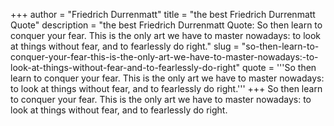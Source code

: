 +++
author = "Friedrich Durrenmatt"
title = "the best Friedrich Durrenmatt Quote"
description = "the best Friedrich Durrenmatt Quote: So then learn to conquer your fear. This is the only art we have to master nowadays: to look at things without fear, and to fearlessly do right."
slug = "so-then-learn-to-conquer-your-fear-this-is-the-only-art-we-have-to-master-nowadays:-to-look-at-things-without-fear-and-to-fearlessly-do-right"
quote = '''So then learn to conquer your fear. This is the only art we have to master nowadays: to look at things without fear, and to fearlessly do right.'''
+++
So then learn to conquer your fear. This is the only art we have to master nowadays: to look at things without fear, and to fearlessly do right.

